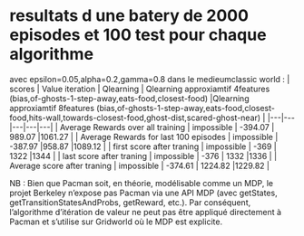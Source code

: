 # resultats d une batery de 2000 episodes et 100 test pour chaque algorithme
avec epsilon=0.05,alpha=0.2,gamma=0.8 dans le medieumclassic world : 
| scores | Value iteration | Qlearning | Qlearning approxiamtif 4features (bias,of-ghosts-1-step-away,eats-food,closest-food) |Qlearning approxiamtif 8features (bias,of-ghosts-1-step-away,eats-food,closest-food,hits-wall,towards-closest-food,ghost-dist,scared-ghost-near) |
|---|---|---|---|---|
| Average Rewards over all training | impossible | -394.07 | 989.07 |1061.27 |
| Average Rewards for last 100 episodes | impossible | -387.97 |958.87 |1089.12 |
| first score after traning | impossible | -369 | 1322 |1344 |
| last score after traning | impossible | -376 | 1332 |1336 |
| Average score  after traning | impossible |  -374.61 | 1224.82 |1229.82 |


NB : Bien que Pacman soit, en théorie, modélisable comme un MDP, le projet Berkeley n’expose pas Pacman via une API MDP (avec getStates, getTransitionStatesAndProbs, getReward, etc.). Par conséquent, l’algorithme d’itération de valeur ne peut pas être appliqué directement à Pacman et s’utilise sur Gridworld où le MDP est explicite.

